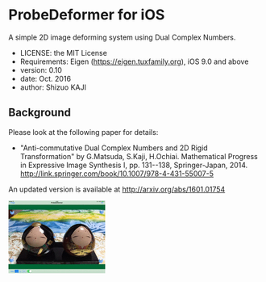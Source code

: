 ProbeDeformer for iOS
=============
A simple 2D image deforming system using Dual Complex Numbers.

- LICENSE: the MIT License
- Requirements: Eigen (https://eigen.tuxfamily.org), iOS 9.0 and above
- version: 0.10
- date:  Oct. 2016
- author: Shizuo KAJI

## Background 
Please look at the following paper for details:
* "Anti-commutative Dual Complex Numbers and 2D Rigid Transformation" by G.Matsuda, S.Kaji, H.Ochiai.
Mathematical Progress in Expressive Image Synthesis I, pp. 131--138, Springer-Japan, 2014.
http://link.springer.com/book/10.1007/978-4-431-55007-5

An updated version is available at http://arxiv.org/abs/1601.01754

![Video](https://github.com/KyushuUniversityMathematics/iPad-ProbeDeformer/blob/master/DCN-ouchi.gif?raw=true)
